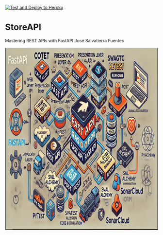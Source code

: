 [![Test and Deploy to Heroku](https://github.com/erjijogeorge/StoreAPI/actions/workflows/python-app.yml/badge.svg?branch=master&event=workflow_run)](https://github.com/erjijogeorge/StoreAPI/actions/workflows/python-app.yml)
# StoreAPI
Mastering REST APIs with FastAPI
Jose Salvatierra Fuentes

<p align="center"> 
  <img src="zimages/Capture.PNG" alt="process" height="600px" width="764px">
</p>
